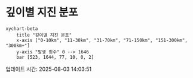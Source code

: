 # 깊이별 지진 분포

```mermaid
xychart-beta
    title "깊이별 지진 분포"
    x-axis ["0-10km", "11-30km", "31-70km", "71-150km", "151-300km", "300km+"]
    y-axis "발생 횟수" 0 --> 1646
    bar [523, 1644, 77, 10, 0, 2]
```

업데이트 시간: 2025-08-03 14:03:51
